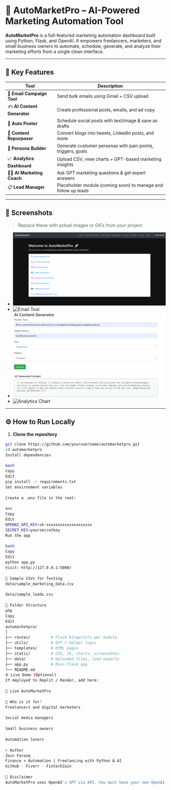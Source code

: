 # 🚀 AutoMarketPro – AI-Powered Marketing Automation Tool

**AutoMarketPro** is a full-featured marketing automation dashboard built using Python, Flask, and OpenAI. It empowers freelancers, marketers, and small business owners to automate, schedule, generate, and analyze their marketing efforts from a single clean interface.

---

## 🌟 Key Features

| Tool                    | Description |
|-------------------------|-------------|
| 📩 **Email Campaign Tool**       | Send bulk emails using Gmail + CSV upload |
| ✍️ **AI Content Generator**      | Create professional posts, emails, and ad copy |
| 📅 **Auto Poster**               | Schedule social posts with text/image & save as drafts |
| 🔁 **Content Repurposer**       | Convert blogs into tweets, LinkedIn posts, and more |
| 🧠 **Persona Builder**          | Generate customer personas with pain points, triggers, goals |
| 📈 **Analytics Dashboard**      | Upload CSV, view charts + GPT-based marketing insights |
| 🧑‍🏫 **AI Marketing Coach**     | Ask GPT marketing questions & get expert answers |
| 📋 **Lead Manager**             | Placeholder module (coming soon) to manage and follow up leads |

---

## 📸 Screenshots

> Replace these with actual images or GIFs from your project

- ![Dashboard Screenshot](static/screenshots/dashboard.png)
- ![Email Tool](static/screenshots/email_tool.png)
- ![AI Generator](static/screenshots/content_generator.png)
- ![Analytics Chart](static/screenshots/analytics_chart.png)

---

## ⚙️ How to Run Locally

1. **Clone the repository**

```bash
git clone https://github.com/yourusername/automarketpro.git
cd automarketpro
Install dependencies

bash
Copy
Edit
pip install -r requirements.txt
Set environment variables

Create a .env file in the root:

env
Copy
Edit
OPENAI_API_KEY=sk-xxxxxxxxxxxxxxxxxxxx
SECRET_KEY=yoursecretkey
Run the app

bash
Copy
Edit
python app.py
Visit: http://127.0.0.1:5000/

🧪 Sample CSVs for Testing
data/sample_marketing_data.csv

data/sample_leads.csv

📂 Folder Structure
php
Copy
Edit
automarketpro/
│
├── routes/         # Flask blueprints per module
├── utils/          # GPT + helper logic
├── templates/      # HTML pages
├── static/         # CSS, JS, charts, screenshots
├── data/           # Uploaded files, lead exports
├── app.py          # Main Flask app
└── README.md
🌐 Live Demo (Optional)
If deployed to Replit / Render, add here:

🔗 Live AutoMarketPro

💼 Who is it for?
Freelancers and digital marketers

Social media managers

Small business owners

Automation lovers

✍️ Author
Zain Farooq
Finance + Automation | Freelancing with Python & AI
GitHub · Fiverr · FintechZain

📌 Disclaimer
AutoMarketPro uses OpenAI's GPT via API. You must have your own OpenAI API key to use the AI tools.